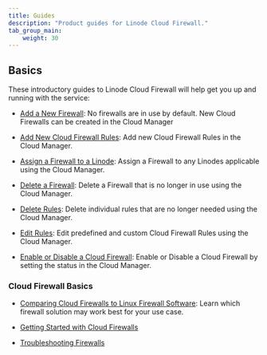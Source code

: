 ```yaml
---
title: Guides
description: "Product guides for Linode Cloud Firewall."
tab_group_main:
    weight: 30
---
```


## Basics

These introductory guides to Linode Cloud Firewall will help get you up and running with the service:

- [Add a New Firewall](/docs/products/networking/cloud-firewall/guides/add-firewall/): No firewalls are in use by default. New Cloud Firewalls can be created in the Cloud Manager

- [Add New Cloud Firewall Rules](/docs/products/networking/cloud-firewall/guides/add-rules/): Add new Cloud Firewall Rules in the Cloud Manager.

- [Assign a Firewall to a Linode](/docs/products/networking/cloud-firewall/guides/assign-firewall/): Assign a Firewall to any Linodes applicable using the Cloud Manager.

- [Delete a Firewall](/docs/products/networking/cloud-firewall/guides/delete-firewall/): Delete a Firewall that is no longer in use using the Cloud Manager.

- [Delete Rules](/docs/products/networking/cloud-firewall/guides/delete-rules/):
Delete individual rules that are no longer needed using the Cloud Manager.

- [Edit Rules](/docs/products/networking/cloud-firewall/guides/edit-rules/): Edit predefined and custom Cloud Firewall Rules using the Cloud Manager.

- [Enable or Disable a Cloud Firewall](/docs/products/networking/cloud-firewall/guides/update-status/): Enable or Disable a Cloud Firewall by setting the status in the Cloud Manager.

### Cloud Firewall Basics

- [Comparing Cloud Firewalls to Linux Firewall Software](/docs/products/networking/cloud-firewall/guides/comparing-firewalls/): Learn which firewall solution may work best for your use case.

- [Getting Started with Cloud Firewalls](/docs/guides/getting-started-with-cloud-firewall/)

- [Troubleshooting Firewalls](/docs/guides/troubleshooting-firewalls/)
